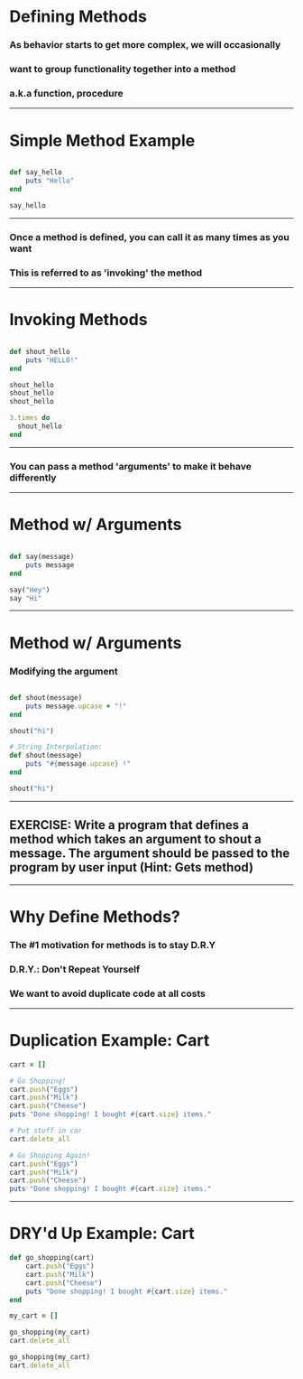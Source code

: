 # Defining Methods

### As behavior starts to get more complex, we will occasionally
### want to group functionality together into a method
### a.k.a function, procedure

---

# Simple Method Example

```ruby

def say_hello
	puts "Hello"
end

say_hello

```

---

### Once a method is defined, you can call it as many times as you want
### This is referred to as 'invoking' the method

---

# Invoking Methods

```ruby

def shout_hello
	puts "HELLO!"
end

shout_hello
shout_hello
shout_hello

3.times do
  shout_hello
end

```

---

### You can pass a method 'arguments' to make it behave differently

---

# Method w/ Arguments

```ruby

def say(message)
	puts message
end

say("Hey")
say "Hi"

```

---

# Method w/ Arguments
### Modifying the argument

```ruby

def shout(message)
	puts message.upcase + "!"
end

shout("hi")

# String Interpolation:
def shout(message)
	puts "#{message.upcase} !"
end

shout("hi")
```

---

## EXERCISE: Write a program that defines a method which takes an argument to shout a message. The argument should be passed to the program by user input (Hint: Gets method)

---

# Why Define Methods?

### The #1 motivation for methods is to stay D.R.Y
### D.R.Y.: Don't Repeat Yourself
### We want to avoid duplicate code at all costs

---

# Duplication Example: Cart

```ruby
cart = []

# Go Shopping!
cart.push("Eggs")
cart.push("Milk")
cart.push("Cheese")
puts "Done shopping! I bought #{cart.size} items."

# Put stuff in car
cart.delete_all

# Go Shopping Again!
cart.push("Eggs")
cart.push("Milk")
cart.push("Cheese")
puts "Done shopping! I bought #{cart.size} items."
```

---

# DRY'd Up Example: Cart

```ruby
def go_shopping(cart)
	cart.push("Eggs")
	cart.push("Milk")
	cart.push("Cheese")
	puts "Done shopping! I bought #{cart.size} items."
end

my_cart = []

go_shopping(my_cart)
cart.delete_all

go_shopping(my_cart)
cart.delete_all
```